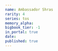 ```yaml
---
name: Ambassador Shras
rarity: 4
series: tos
memory_alpha:
bigbook_tier: -1
in_portal: true
date:
published: true
---
```



